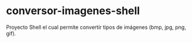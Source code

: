 # conversor-imagenes-shell
Proyecto Shell el cual permite convertir tipos de imágenes (bmp, jpg, png, gif).
